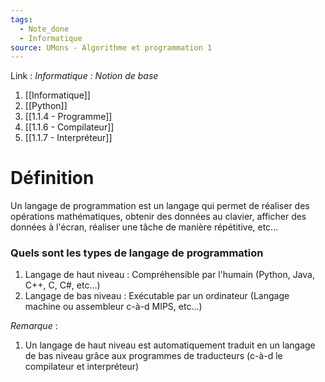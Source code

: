 ```yaml
---
tags:
  - Note_done
  - Informatique
source: UMons - Algorithme et programmation 1
---
```


Link : 
_Informatique : Notion de base_
1. [[Informatique]]
2. [[Python]]
3. [[1.1.4 - Programme]]
4. [[1.1.6 - Compilateur]]
5. [[1.1.7 - Interpréteur]]

# Définition
Un langage de programmation est un langage qui permet de réaliser des opérations mathématiques, obtenir des données au clavier, afficher des données à l'écran, réaliser une tâche de manière répétitive, etc...

### Quels sont les types de langage de programmation
1. Langage de haut niveau : Compréhensible par l'humain (Python, Java, C++, C, C#, etc...)
2. Langage de bas niveau : Exécutable par un ordinateur (Langage machine ou assembleur c-à-d MIPS, etc...)

_Remarque_ :
1. Un langage de haut niveau est automatiquement traduit en un langage de bas niveau grâce aux programmes de traducteurs (c-à-d le compilateur et interpréteur)